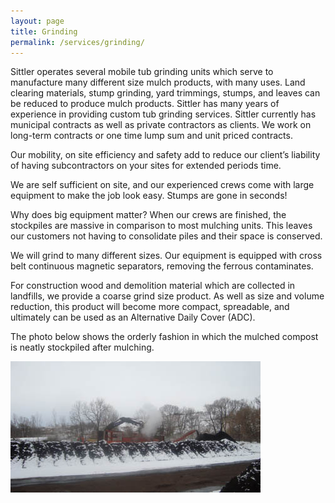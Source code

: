 ```yaml
---
layout: page
title: Grinding
permalink: /services/grinding/
---
```


Sittler operates several mobile tub grinding units which serve to manufacture many different size mulch products, with many uses. Land clearing materials, stump grinding, yard trimmings, stumps, and leaves can be reduced to produce mulch products. Sittler has many years of experience in providing custom tub grinding services.  Sittler currently has municipal contracts as well as private contractors as clients. We work on long-term contracts or one time lump sum and unit priced contracts.

Our mobility, on site efficiency and safety add to reduce our client’s liability of having subcontractors on your sites for extended periods time.

We are self sufficient on site, and our experienced crews come with large equipment to make the job look easy.  Stumps are gone in seconds!

Why does big equipment matter? When our crews are finished, the stockpiles are massive in comparison to most mulching units. This leaves our customers not having to consolidate piles and their space is conserved.

We will grind to many different sizes. Our equipment is equipped with cross belt continuous magnetic separators, removing the ferrous contaminates.

For construction wood and demolition material which are collected in landfills, we provide a coarse grind size product. As well as size and volume reduction, this product will become more compact, spreadable, and ultimately can be used as an Alternative Daily Cover (ADC).

The photo below shows the orderly fashion in which the mulched compost is neatly stockpiled after mulching.

![grinding compost](/assets/images/grinding_compost.jpg "grinding")
